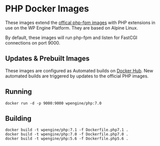 # PHP Docker Images

These images extend the [offical php-fpm images](https://github.com/docker-library/php/blob/76a1c5ca161f1ed6aafb2c2d26f83ec17360bc68/7.1/fpm/alpine/Dockerfile) with PHP extensions in use on the WP Engine Platform. They are based on Alpine Linux.

By default, these images will run php-fpm and listen for FastCGI connections on port 9000.

Updates & Prebuilt Images
---

These images are configured as Automated builds on [Docker Hub](https://hub.docker.com/r/wpengine/php/).  New automated builds are triggered by updates to the official PHP images.

Running
---

    docker run -d -p 9000:9000 wpengine/php:7.0

Building
---

    docker build -t wpengine/php:7.1 -f Dockerfile.php7.1 .
    docker build -t wpengine/php:7.0 -f Dockerfile.php7.0 .
    docker build -t wpengine/php:5.6 -f Dockerfile.php5.6 .
